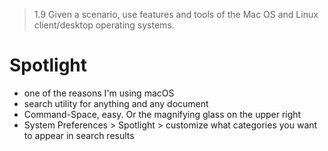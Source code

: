 > 1.9 Given a scenario, use features and tools of the Mac OS and Linux client/desktop operating systems. 

# Spotlight

- one of the reasons I'm using macOS
- search utility for anything and any document
- Command-Space, easy. Or the magnifying glass on the upper right
- System Preferences > Spotlight > customize what categories you want to appear in search results